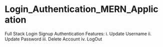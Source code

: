 # Login_Authentication_MERN_Application
Full Stack Login Signup Authentication
Features: 
i. Update Username
ii. Update Password
iii. Delete Account
iv. LogOut
